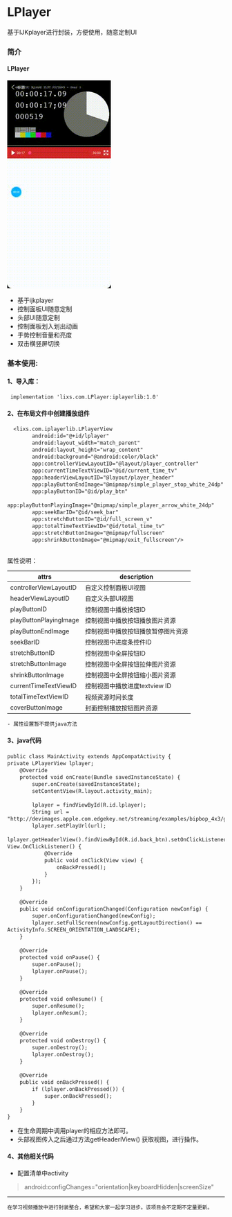 # LPlayer
基于IJKplayer进行封装，方便使用，随意定制UI
### 简介
#### LPlayer 
![image](https://github.com/teddyisme/LPlayer/blob/master/something/git.gif)

- 基于ijkplayer
- 控制面板UI随意定制
- 头部UI随意定制
- 控制面板划入划出动画
- 手势控制音量和亮度
- 双击横竖屏切换

### 基本使用:
#### 1、导入库：
 
     implementation 'lixs.com.LPlayer:iplayerlib:1.0'
    
 #### 2、在布局文件中创建播放组件   
``` 
  <lixs.com.iplayerlib.LPlayerView
        android:id="@+id/lplayer"
        android:layout_width="match_parent"
        android:layout_height="wrap_content"
        android:background="@android:color/black"
        app:controllerViewLayoutID="@layout/player_controller"
        app:currentTimeTextViewID="@id/current_time_tv"
        app:headerViewLayoutID="@layout/player_header"
        app:playButtonEndImage="@mipmap/simple_player_stop_white_24dp"
        app:playButtonID="@id/play_btn"
        app:playButtonPlayingImage="@mipmap/simple_player_arrow_white_24dp"
        app:seekBarID="@id/seek_bar"
        app:stretchButtonID="@id/full_screen_v"
        app:totalTimeTextViewID="@id/total_time_tv"
        app:stretchButtonImage="@mipmap/fullscreen"
        app:shrinkButtonImage="@mipmap/exit_fullscreen"/>
        
```
   属性说明：
   

attrs | description
---|---
controllerViewLayoutID | 自定义控制面板UI视图
headerViewLayoutID | 自定义头部UI视图
playButtonID | 控制视图中播放按钮ID
playButtonPlayingImage | 控制视图中播放按钮播放图片资源
playButtonEndImage | 控制视图中播放按钮播放暂停图片资源
seekBarID|控制视图中进度条控件ID
stretchButtonID|控制视图中全屏按钮ID
stretchButtonImage|控制视图中全屏按钮拉伸图片资源
shrinkButtonImage|控制视图中全屏按钮缩小图片资源
currentTimeTextViewID|控制视图中播放进度textview ID
totalTimeTextViewID|视频资源时间长度
coverButtonImage|封面控制播放按钮图片资源
```
- 属性设置暂不提供java方法
```
#### 3、java代码
```
public class MainActivity extends AppCompatActivity {
private LPlayerView lplayer;
    @Override
    protected void onCreate(Bundle savedInstanceState) {
        super.onCreate(savedInstanceState);
        setContentView(R.layout.activity_main);

        lplayer = findViewById(R.id.lplayer);
        String url = "http://devimages.apple.com.edgekey.net/streaming/examples/bipbop_4x3/gear3/prog_index.m3u8";
        lplayer.setPlayUrl(url);
        lplayer.getHeaderlView().findViewById(R.id.back_btn).setOnClickListener(new View.OnClickListener() {
            @Override
            public void onClick(View view) {
                onBackPressed();
            }
        });
    }

    @Override
    public void onConfigurationChanged(Configuration newConfig) {
        super.onConfigurationChanged(newConfig);
        lplayer.setFullScreen(newConfig.getLayoutDirection() == ActivityInfo.SCREEN_ORIENTATION_LANDSCAPE);
    }

    @Override
    protected void onPause() {
        super.onPause();
        lplayer.onPause();
    }

    @Override
    protected void onResume() {
        super.onResume();
        lplayer.onResum();
    }

    @Override
    protected void onDestroy() {
        super.onDestroy();
        lplayer.onDestroy();
    }

    @Override
    public void onBackPressed() {
        if (lplayer.onBackPressed()) {
            super.onBackPressed();
        }
    }
}
```
- 在生命周期中调用player的相应方法即可。
- 头部视图传入之后通过方法getHeaderlView() 获取视图，进行操作。

#### 4、其他相关代码 
- 配置清单中activity
> android:configChanges="orientation|keyboardHidden|screenSize"

  

---
    在学习视频播放中进行封装整合，希望和大家一起学习进步。该项目会不定期不定量更新。

